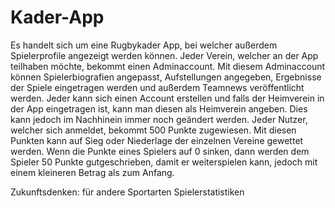 # Kader-App
Es handelt sich um eine Rugbykader App, bei welcher außerdem Spielerprofile angezeigt werden können. Jeder Verein, welcher an der App teilhaben möchte, bekommt einen Adminaccount. Mit diesem Adminaccount können Spielerbiografien angepasst, Aufstellungen angegeben, Ergebnisse der Spiele eingetragen werden und außerdem Teamnews veröffentlicht werden. Jeder kann sich einen Account erstellen und falls der Heimverein in der App eingetragen ist, kann man diesen als Heimverein angeben. Dies kann jedoch im Nachhinein immer noch geändert werden. Jeder Nutzer, welcher sich anmeldet, bekommt 500 Punkte zugewiesen. Mit diesen Punkten kann auf Sieg oder Niederlage der einzelnen Vereine gewettet werden. Wenn die Punkte eines Spielers auf 0 sinken, dann werden dem Spieler 50 Punkte gutgeschrieben, damit er weiterspielen kann, jedoch mit einem kleineren Betrag als zum Anfang.



Zukunftsdenken:
für andere Sportarten
Spielerstatistiken
